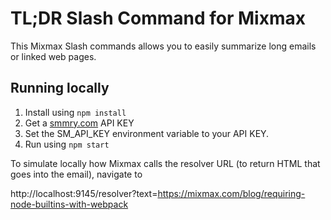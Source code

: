 # TL;DR Slash Command for Mixmax

This Mixmax Slash commands allows you to easily summarize long emails or linked web pages.

## Running locally

1. Install using `npm install`
2. Get a [smmry.com](http://smmry.com/partner) API KEY
3. Set the SM_API_KEY environment variable to your API KEY.
4. Run using `npm start`

To simulate locally how Mixmax calls the resolver URL (to return HTML that goes into the email), navigate to 

http://localhost:9145/resolver?text=https://mixmax.com/blog/requiring-node-builtins-with-webpack
